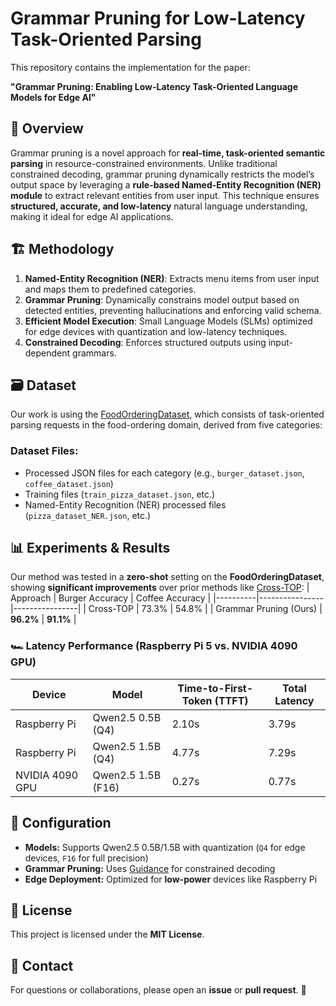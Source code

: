 # Grammar Pruning for Low-Latency Task-Oriented Parsing

This repository contains the implementation for the paper:

**"Grammar Pruning: Enabling Low-Latency Task-Oriented Language Models for Edge AI"**

## 📜 Overview
Grammar pruning is a novel approach for **real-time, task-oriented semantic parsing** in resource-constrained environments. Unlike traditional constrained decoding, grammar pruning dynamically restricts the model’s output space by leveraging a **rule-based Named-Entity Recognition (NER) module** to extract relevant entities from user input. This technique ensures **structured, accurate, and low-latency** natural language understanding, making it ideal for edge AI applications.

## 🏗 Methodology
1. **Named-Entity Recognition (NER)**: Extracts menu items from user input and maps them to predefined categories.
2. **Grammar Pruning**: Dynamically constrains model output based on detected entities, preventing hallucinations and enforcing valid schema.
3. **Efficient Model Execution**: Small Language Models (SLMs) optimized for edge devices with quantization and low-latency techniques.
4. **Constrained Decoding**: Enforces structured outputs using input-dependent grammars.

## 🗃 Dataset
Our work is using the [FoodOrderingDataset](https://github.com/amazon-science/food-ordering-semantic-parsing-dataset), which consists of task-oriented parsing requests in the food-ordering domain, derived from five categories:

### Dataset Files:
- Processed JSON files for each category (e.g., `burger_dataset.json`, `coffee_dataset.json`)
- Training files (`train_pizza_dataset.json`, etc.)
- Named-Entity Recognition (NER) processed files (`pizza_dataset_NER.json`, etc.)

## 📊 Experiments & Results
Our method was tested in a **zero-shot** setting on the **FoodOrderingDataset**, showing **significant improvements** over prior methods like [Cross-TOP](https://arxiv.org/abs/2206.05352):
| Approach | Burger Accuracy | Coffee Accuracy |
|----------|----------------|----------------|
| Cross-TOP | 73.3% | 54.8% |
| Grammar Pruning (Ours) | **96.2%** | **91.1%** |

### 🏎 Latency Performance (Raspberry Pi 5 vs. NVIDIA 4090 GPU)
| Device | Model | Time-to-First-Token (TTFT) | Total Latency |
|--------|--------|-----------------|--------------|
| Raspberry Pi | Qwen2.5 0.5B (Q4) | 2.10s | 3.79s |
| Raspberry Pi | Qwen2.5 1.5B (Q4) | 4.77s | 7.29s |
| NVIDIA 4090 GPU | Qwen2.5 1.5B (F16) | 0.27s | 0.77s |

## 🔧 Configuration
- **Models:** Supports Qwen2.5 0.5B/1.5B with quantization (`Q4` for edge devices, `F16` for full precision)
- **Grammar Pruning:** Uses [Guidance](https://github.com/guidance-ai/guidance) for constrained decoding
- **Edge Deployment:** Optimized for **low-power** devices like Raspberry Pi

## 📜 License
This project is licensed under the **MIT License**.


## 💬 Contact
For questions or collaborations, please open an **issue** or **pull request**. 🚀

